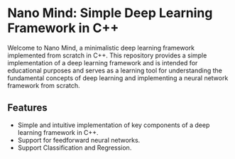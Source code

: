 # Nano Mind: Simple Deep Learning Framework in C++

Welcome to Nano Mind, a minimalistic deep learning framework implemented from scratch in C++. This repository provides a simple implementation of a deep learning framework and is intended for educational purposes and serves as a learning tool for understanding the fundamental concepts of deep learning and implementing a neural network framework from scratch.

## Features

- Simple and intuitive implementation of key components of a deep learning framework in C++.
- Support for feedforward neural networks.
- Support Classification and Regression.

